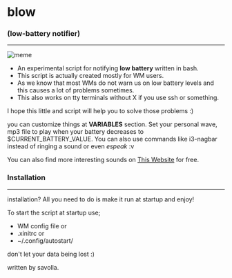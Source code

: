 # blow
### (low-battery notifier)

---

![meme](https://i.pinimg.com/736x/42/73/c4/4273c4aec0cfe16658d6adb9bfd61ef5.jpg)

+ An experimental script for notifying **low battery** written in bash.
+ This script is actually created mostly for WM users.
+ As we know that most WMs do not warn us on low battery levels and this causes a lot of problems sometimes.
+ This also works on tty terminals without X if you use ssh or something.

I hope this little and script will help you to solve those problems :)

you can customize things at **VARIABLES** section. Set your personal wave, mp3 file to play when your battery decreases to $CURRENT_BATTERY_VALUE. You can also use commands like i3-nagbar instead of ringing a sound or even *espeak* :v

You can also find more interesting sounds on [This Website](https://freesound.org) for free.

### Installation

---

installation? All you need to do is make it run at startup and enjoy!

To start the script at startup use;
* WM config file
or
* .xinitrc
or
* ~/.config/autostart/

don't let your data being lost :)

written by savolla.
